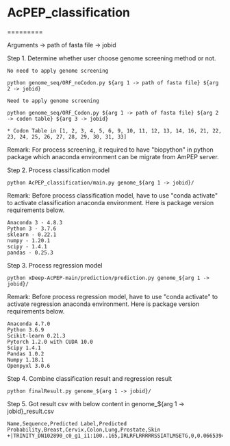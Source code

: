 # AcPEP_classification
=========

Arguments
-> path of fasta file
-> jobid

Step 1. Determine whether user choose genome screening method or not. 

	No need to apply genome screening
	
	python genome_seq/ORF_noCodon.py ${arg 1 -> path of fasta file} ${arg 2 -> jobid}

	Need to apply genome screening
	
	python genome_seq/ORF_Codon.py ${arg 1 -> path of fasta file} ${arg 2 -> codon table} ${arg 3 -> jobid}
	
	* Codon Table in [1, 2, 3, 4, 5, 6, 9, 10, 11, 12, 13, 14, 16, 21, 22, 23, 24, 25, 26, 27, 28, 29, 30, 31, 33]

Remark: 
	For process screening, it required to have "biopython" in python package which anaconda environment can be migrate from AmPEP server. 

Step 2. Process classification model

	python AcPEP_classification/main.py genome_${arg 1 -> jobid}/

Remark: 
	Before process classification model, have to use "conda activate" to activate classification anaconda environment. Here is package version requirements below.

	Anaconda 3 - 4.8.3
	Python 3 - 3.7.6
	sklearn - 0.22.1
	numpy - 1.20.1
	scipy - 1.4.1
	pandas - 0.25.3

Step 3. Process regression model

	python xDeep-AcPEP-main/prediction/prediction.py genome_${arg 1 -> jobid}/

Remark:
	Before process regression model, have to use "conda activate" to activate regression anaconda environment. Here is package version requirements below.

	Anaconda 4.7.0
	Python 3.6.9
	Scikit-learn 0.21.3
	Pytorch 1.2.0 with CUDA 10.0
	Scipy 1.4.1
	Pandas 1.0.2
	Numpy 1.18.1
	Openpyxl 3.0.6

Step 4. Combine classification result and regression result

	python finalResult.py genome_${arg 1 -> jobid}/

Step 5. Got result csv with below content in genome_${arg 1 -> jobid}_result.csv

	Name,Sequence,Predicted Label,Predicted Probability,Breast,Cervix,Colon,Lung,Prostate,Skin
	+|TRINITY_DN102890_c0_g1_i1:100..165,IRLRFLRRRRRSSIATLMSETG,0,0.06653945045890704,191.619397,418.179679,250.175822,104.760344,192.834661,6.461527
